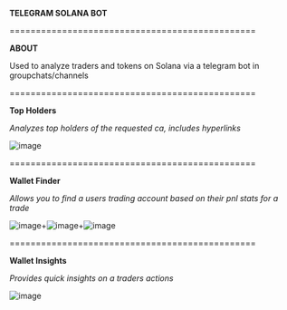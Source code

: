 **TELEGRAM SOLANA BOT**

===============================================

**ABOUT**

Used to analyze traders and tokens on Solana via a telegram bot in groupchats/channels

===============================================

**Top Holders**

*Analyzes top holders of the requested ca, includes hyperlinks*

![image](https://github.com/user-attachments/assets/e7034986-7a0d-4dec-af88-c5dcae18a34f)

===============================================

**Wallet Finder**

*Allows you to find a users trading account based on their pnl stats for a trade* 

![image](https://github.com/user-attachments/assets/26ae8a24-1a9a-479a-85c2-b446a1669127)+![image](https://github.com/user-attachments/assets/d9ccdbb4-13c9-4690-976c-ce9524fc6d6f)+![image](https://github.com/user-attachments/assets/1d74c295-72fa-4d04-858b-b19d4c5de937)

===============================================

**Wallet Insights**

*Provides quick insights on a traders actions*

![image](https://github.com/user-attachments/assets/3f002f9a-0dec-4657-9808-7dc85e69b99a)


